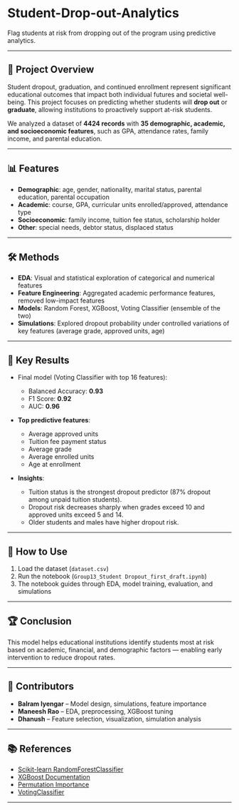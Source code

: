 # Student-Drop-out-Analytics

Flag students at risk from dropping out of the program using predictive analytics.

---

## 📌 Project Overview

Student dropout, graduation, and continued enrollment represent significant educational outcomes that impact both individual futures and societal well-being. This project focuses on predicting whether students will **drop out** or **graduate**, allowing institutions to proactively support at-risk students.

We analyzed a dataset of **4424 records** with **35 demographic, academic, and socioeconomic features**, such as GPA, attendance rates, family income, and parental education.

---

## 📊 Features

- **Demographic**: age, gender, nationality, marital status, parental education, parental occupation  
- **Academic**: course, GPA, curricular units enrolled/approved, attendance type  
- **Socioeconomic**: family income, tuition fee status, scholarship holder  
- **Other**: special needs, debtor status, displaced status  

---

## 🛠️ Methods

- **EDA**: Visual and statistical exploration of categorical and numerical features  
- **Feature Engineering**: Aggregated academic performance features, removed low-impact features  
- **Models**: Random Forest, XGBoost, Voting Classifier (ensemble of the two)  
- **Simulations**: Explored dropout probability under controlled variations of key features (average grade, approved units, age)  

---

## 🔑 Key Results

- Final model (Voting Classifier with top 16 features):  
  - Balanced Accuracy: **0.93**  
  - F1 Score: **0.92**  
  - AUC: **0.96**

- **Top predictive features**:  
  - Average approved units  
  - Tuition fee payment status  
  - Average grade  
  - Average enrolled units  
  - Age at enrollment  

- **Insights**:  
  - Tuition status is the strongest dropout predictor (87% dropout among unpaid tuition students).  
  - Dropout risk decreases sharply when grades exceed 10 and approved units exceed 5 and 14.  
  - Older students and males have higher dropout risk.  

---

## 🚀 How to Use

1. Load the dataset (`dataset.csv`)  
2. Run the notebook (`Group13_Student Dropout_first_draft.ipynb`)  
3. The notebook guides through EDA, model training, evaluation, and simulations  

---

## 🏆 Conclusion

This model helps educational institutions identify students most at risk based on academic, financial, and demographic factors — enabling early intervention to reduce dropout rates.  

---

## 🤝 Contributors

- **Balram Iyengar** – Model design, simulations, feature importance  
- **Maneesh Rao** – EDA, preprocessing, XGBoost tuning  
- **Dhanush** – Feature selection, visualization, simulation analysis  

---

## 📚 References

- [Scikit-learn RandomForestClassifier](https://scikit-learn.org/stable/modules/generated/sklearn.ensemble.RandomForestClassifier.html)  
- [XGBoost Documentation](https://xgboost.readthedocs.io/en/latest/python/python_api.html)  
- [Permutation Importance](https://scikit-learn.org/stable/modules/permutation_importance.html)  
- [VotingClassifier](https://scikit-learn.org/stable/modules/generated/sklearn.ensemble.VotingClassifier.html)

---

